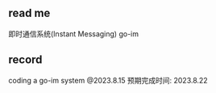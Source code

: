 ## read me
即时通信系统(Instant Messaging) go-im

## record 
coding a go-im system @2023.8.15
预期完成时间: 2023.8.22